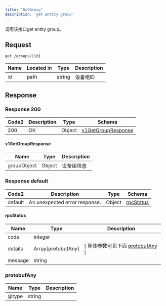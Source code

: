 ```yaml
---
title: "GetGroup"
description: 'get entity group'
---
```

调用该接口get entity group。

## Request


```
get /groups/{id}
```

| Name | Located in | Type | Description | 
| ---- | ---------- | ----------- | ----------- | 
| id | path | string | 设备组ID |  

## Response

### Response  200 
| Code2 | Description | Type | Schema |
| ---- | ----------- | ------ | ------ |
| 200 | OK | Object | [v1GetGroupResponse](#v1GetGroupResponse) |

#### v1GetGroupResponse

| Name | Type | Description | 
| ---- | ---- | ----------- |    
| groupObject | Object | 设备组信息   |   



### Response  default 
| Code2 | Description | Type | Schema |
| ---- | ----------- | ------ | ------ |
| default | An unexpected error response. | Object | [rpcStatus](#rpcStatus) |

#### rpcStatus

| Name | Type | Description | 
| ---- | ---- | ----------- |     
| code | integer |  |          
| details | Array[protobufAny] |  [ 具体参数可见下面 [protobufAny](#protobufAny) ] |       
| message | string |  |   

### protobufAny
| Name | Type | Description | 
| ---- | ---- | ----------- |     
| @type | string |  |   



